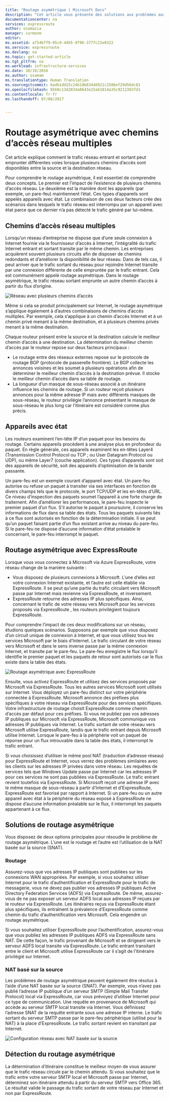 ```yaml
---
title: "Routage asymétrique | Microsoft Docs"
description: "Cet article vous présente des solutions aux problèmes auxquels les clients peuvent être confrontés du fait d’un routage asymétrique dans un réseau lorsqu’il existe plusieurs connexions vers une même destination."
documentationcenter: na
services: expressroute
author: osamazia
manager: carmonm
editor: 
ms.assetid: a754bff9-95c9-44b5-9796-377fc21e8322
ms.service: expressroute
ms.devlang: na
ms.topic: get-started-article
ms.tgt_pltfrm: na
ms.workload: infrastructure-services
ms.date: 10/10/2016
ms.author: osamam
ms.translationtype: Human Translation
ms.sourcegitcommit: 6adb1dd25c24b18b834dd921c2586ef29d56dc81
ms.openlocfilehash: 8568c13d2834a0643e15ab1814a35c92123837d1
ms.contentlocale: fr-fr
ms.lasthandoff: 07/06/2017


---
```

# <a name="asymmetric-routing-with-multiple-network-paths"></a>Routage asymétrique avec chemins d’accès réseau multiples
Cet article explique comment le trafic réseau entrant et sortant peut emprunter différentes voies lorsque plusieurs chemins d’accès sont disponibles entre la source et la destination réseau.

Pour comprendre le routage asymétrique, il est essentiel de comprendre deux concepts. Le premier est l’impact de l’existence de plusieurs chemins d’accès réseau. Le deuxième est la manière dont les appareils (par exemple, un pare-feu) maintiennent l’état. Ces types d’appareils sont appelés appareils avec état. La combinaison de ces deux facteurs crée des scénarios dans lesquels le trafic réseau est interrompu par un appareil avec état parce que ce dernier n’a pas détecté le trafic généré par lui-même.

## <a name="multiple-network-paths"></a>Chemins d’accès réseau multiples
Lorsqu’un réseau d’entreprise ne dispose que d’une seule connexion à Internet fournie via le fournisseur d’accès à Internet, l’intégralité du trafic Internet entrant et sortant transite par le même chemin. Les entreprises acquièrent souvent plusieurs circuits afin de disposer de chemins redondants et d’améliorer la disponibilité de leur réseau. Dans de tels cas, il peut arriver que le trafic sortant du réseau pour rejoindre Internet transite par une connexion différente de celle empruntée par le trafic entrant. Cela est communément appelé routage asymétrique. Dans le routage asymétrique, le trafic réseau sortant emprunte un autre chemin d’accès à partir du flux d’origine.

![Réseau avec plusieurs chemins d’accès](./media/expressroute-asymmetric-routing/AsymmetricRouting3.png)

Même si cela se produit principalement sur Internet, le routage asymétrique s’applique également à d’autres combinaisons de chemins d’accès multiples. Par exemple, cela s’applique à un chemin d’accès Internet et à un chemin privé menant à la même destination, et à plusieurs chemins privés menant à la même destination.

Chaque routeur présent entre la source et la destination calcule le meilleur chemin d’accès à une destination. La détermination du meilleur chemin d’accès par le routeur repose sur deux facteurs principaux :

* Le routage entre des réseaux externes repose sur le protocole de routage BGP (protocole de passerelle frontière). Le BGP collecte les annonces voisines et les soumet à plusieurs opérations afin de déterminer le meilleur chemin d’accès à la destination prévue. Il stocke le meilleur chemin d’accès dans sa table de routage.
* La longueur d’un masque de sous-réseau associé à un itinéraire influence les chemins de routage. Si un routeur reçoit plusieurs annonces pour la même adresse IP mais avec différents masques de sous-réseau, le routeur privilégie l’annonce présentant le masque de sous-réseau le plus long car l’itinéraire est considéré comme plus précis.

## <a name="stateful-devices"></a>Appareils avec état
Les routeurs examinent l’en-tête IP d’un paquet pour les besoins du routage. Certains appareils procèdent à une analyse plus en profondeur du paquet. En règle générale, ces appareils examinent les en-têtes Layer4 (Transmission Control Protocol ou TCP ; ou User Datagram Protocol ou UDP), ou même Layer7 (couche application). Ces types d’appareils sont soit des appareils de sécurité, soit des appareils d’optimisation de la bande passante. 

Un pare-feu est un exemple courant d’appareil avec état. Un pare-feu autorise ou refuse un paquet à transiter via ses interfaces en fonction de divers champs tels que le protocole, le port TCP/UDP et les en-têtes d’URL. Ce niveau d’inspection des paquets soumet l’appareil à une forte charge de traitement. Afin d’améliorer les performances, le pare-feu inspecte le premier paquet d’un flux. S’il autorise le paquet à poursuivre, il conserve les informations de flux dans sa table des états. Tous les paquets suivants liés à ce flux sont autorisés en fonction de la détermination initiale. Il se peut qu’un paquet faisant partie d’un flux existant arrive au niveau du pare-feu. Si le pare-feu ne dispose d’aucune information d’état préalable le concernant, le pare-feu interrompt le paquet.

## <a name="asymmetric-routing-with-expressroute"></a>Routage asymétrique avec ExpressRoute
Lorsque vous vous connectez à Microsoft via Azure ExpressRoute, votre réseau change de la manière suivante :

* Vous disposez de plusieurs connexions à Microsoft. L’une d’elles est votre connexion Internet existante, et l’autre est celle établie via ExpressRoute. Il se peut qu’une partie du trafic circulant vers Microsoft passe par Internet mais revienne via ExpressRoute, et inversement.
* ExpressRoute retourne des adresses IP plus spécifiques. Ainsi, concernant le trafic de votre réseau vers Microsoft pour les services proposés via ExpressRoute , les routeurs privilégient toujours ExpressRoute.

Pour comprendre l’impact de ces deux modifications sur un réseau, étudions quelques scénarios. Supposons par exemple que vous disposez d’un circuit unique de connexion à Internet, et que vous utilisez tous les services Microsoft par le biais d’Internet. Le trafic circulant de votre réseau vers Microsoft et dans le sens inverse passe par la même connexion Internet, et transite par le pare-feu. Le pare-feu enregistre le flux lorsqu’il identifie le premier paquet et les paquets de retour sont autorisés car le flux existe dans la table des états.

![Routage asymétrique avec ExpressRoute](./media/expressroute-asymmetric-routing/AsymmetricRouting1.png)

Ensuite, vous activez ExpressRoute et utilisez des services proposés par Microsoft via ExpressRoute. Tous les autres services Microsoft sont utilisés sur Internet. Vous déployez un pare-feu distinct sur votre périphérie connectée à ExpressRoute. Microsoft annonce des préfixes plus spécifiques à votre réseau via ExpressRoute pour des services spécifiques. Votre infrastructure de routage choisit ExpressRoute comme chemin d’accès par défaut pour ces préfixes. Si vous ne publiez pas vos adresses IP publiques sur Microsoft via ExpressRoute, Microsoft communique vos adresses IP publiques via Internet. Le trafic sortant de votre réseau vers Microsoft utilise ExpressRoute, tandis que le trafic entrant depuis Microsoft utilise Internet. Lorsque le pare-feu à la périphérie voit un paquet de réponse pour un flux introuvable dans la table des états, il interrompt le trafic entrant.

Si vous choisissez d’utiliser le même pool NAT (traduction d’adresse réseau) pour ExpressRoute et Internet, vous verrez des problèmes similaires avec les clients sur les adresses IP privées dans votre réseau. Les requêtes de services tels que Windows Update passe par Internet car les adresses IP pour ces services ne sont pas publiées via ExpressRoute. Le trafic entrant revient toutefois via ExpressRoute. Si Microsoft reçoit une adresse IP avec le même masque de sous-réseau à partir d’Internet et d’ExpressRoute, ExpressRoute est favorisé par rapport à Internet. Si un pare-feu ou un autre appareil avec état à la périphérie du réseau exposé à ExpressRoute ne dispose d’aucune information préalable sur le flux, il interrompt les paquets appartenant à ce flux.

## <a name="asymmetric-routing-solutions"></a>Solutions de routage asymétrique
Vous disposez de deux options principales pour résoudre le problème de routage asymétrique. L’une est le routage et l’autre est l’utilisation de la NAT basée sur la source (SNAT).

### <a name="routing"></a>Routage
Assurez-vous que vos adresses IP publiques sont publiées sur les connexions WAN appropriées. Par exemple, si vous souhaitez utiliser Internet pour le trafic d’authentification et ExpressRoute pour le trafic de messagerie, vous ne devez pas publier vos adresses IP publiques Active Directory Federation Services (ADFS) via ExpressRoute. De même, assurez-vous de ne pas exposer un serveur ADFS local aux adresses IP reçues par le routeur via ExpressRoute. Les itinéraires reçus via ExpressRoute étant plus spécifiques, ils entraînent la prévalence d’ExpressRoute comme chemin du trafic d’authentification vers Microsoft. Cela engendre un routage asymétrique.

Si vous souhaitez utiliser ExpressRoute pour l’authentification, assurez-vous que vous publiez les adresses IP publiques ADFS via ExpressRoute sans NAT. De cette façon, le trafic provenant de Microsoft et se dirigeant vers le serveur ADFS local transite via ExpressRoute. Le trafic entrant transitant entre le client et Microsoft utilise ExpressRoute car il s’agit de l’itinéraire privilégié sur Internet.

### <a name="source-based-nat"></a>NAT basé sur la source
Les problèmes de routage asymétrique peuvent également être résolus à l’aide d’une NAT basée sur la source (SNAT). Par exemple, vous n’avez pas publié l’adresse IP publique d’un serveur SMTP (Simple Mail Transfer Protocol) local via ExpressRoute, car vous prévoyez d’utiliser Internet pour ce type de communication. Une requête en provenance de Microsoft qui accède au serveur SMTP local transite via Internet. Vous définissez l’adresse SNAT de la requête entrante sous une adresse IP interne. Le trafic sortant du serveur SMTP passe par le pare-feu périphérique (utilisé pour la NAT) à la place d’ExpressRoute. Le trafic sortant revient en transitant par Internet.

![Configuration réseau avec NAT basée sur la source](./media/expressroute-asymmetric-routing/AsymmetricRouting2.png)

## <a name="asymmetric-routing-detection"></a>Détection du routage asymétrique
La détermination d’itinéraire constitue le meilleur moyen de vous assurer que le trafic réseau circule par le chemin attendu. Si vous souhaitez que le trafic entre votre serveur SMTP local et Microsoft passe par Internet, déterminez son itinéraire attendu à partir du serveur SMTP vers Office 365. Le résultat valide le passage du trafic sortant de votre réseau par Internet et non par ExpressRoute.


